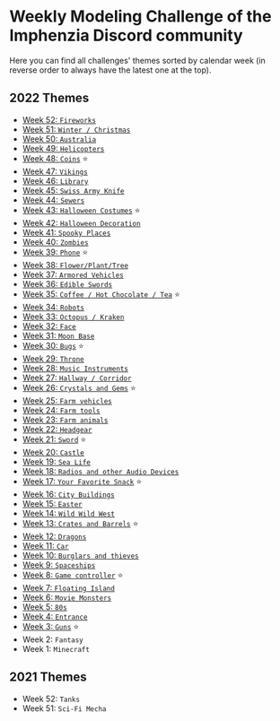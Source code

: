 # Weekly Modeling Challenge of the Imphenzia Discord community

Here you can find all challenges' themes sorted by calendar week (in reverse order to always have the latest one at the top).


## 2022 Themes

* [Week 52: `Fireworks`](./2022/51/)
* [Week 51: `Winter / Christmas`](./2022/52/)
* [Week 50: `Australia`](./2022/50/)
* [Week 49: `Helicopters`](./2022/49/)
* [Week 48: `Coins`](./2022/48/) ⭐
* [Week 47: `Vikings`](./2022/47/)
* [Week 46: `Library`](./2022/46/)
* [Week 45: `Swiss Army Knife`](./2022/45/)
* [Week 44: `Sewers`](./2022/44/)
* [Week 43: `Halloween Costumes`](./2022/43/) ⭐
* [Week 42: `Halloween Decoration`](./2022/42/)
* [Week 41: `Spooky Places`](./2022/41/)
* [Week 40: `Zombies`](./2022/40/)
* [Week 39: `Phone`](./2022/39/) ⭐
* [Week 38: `Flower/Plant/Tree`](./2022/38/)
* [Week 37: `Armored Vehicles`](./2022/37/)
* [Week 36: `Edible Swords`](./2022/36/)
* [Week 35: `Coffee / Hot Chocolate / Tea`](./2022/35/) ⭐
* [Week 34: `Robots`](./2022/34/)
* [Week 33: `Octopus / Kraken`](./2022/33/)
* [Week 32: `Face`](./2022/32/)
* [Week 31: `Moon Base`](./2022/31/)
* [Week 30: `Bugs`](./2022/30/) ⭐
* [Week 29: `Throne`](./2022/29/)
* [Week 28: `Music Instruments`](./2022/28/)
* [Week 27: `Hallway / Corridor`](./2022/27/)
* [Week 26: `Crystals and Gems`](./2022/26/) ⭐
* [Week 25: `Farm vehicles`](./2022/25/)
* [Week 24: `Farm tools`](./2022/24/)
* [Week 23: `Farm animals`](./2022/23/)
* [Week 22: `Headgear`](./2022/22/)
* [Week 21: `Sword`](./2022/21/) ⭐
* [Week 20: `Castle`](./2022/20/)
* [Week 19: `Sea Life`](./2022/19/)
* [Week 18: `Radios and other Audio Devices`](./2022/18/)
* [Week 17: `Your Favorite Snack`](./2022/17/) ⭐
* [Week 16: `City Buildings`](./2022/16/)
* [Week 15: `Easter`](./2022/15/)
* [Week 14: `Wild Wild West`](./2022/14/)
* [Week 13: `Crates and Barrels`](./2022/13/) ⭐
* [Week 12: `Dragons`](./2022/12/)
* [Week 11: `Car`](./2022/11/)
* [Week 10: `Burglars and thieves`](./2022/10/)
* [Week 9: `Spaceships`](./2022/9/)
* [Week 8: `Game controller`](./2022/8/) ⭐
* [Week 7: `Floating Island`](./2022/7/)
* [Week 6: `Movie Monsters`](./2022/6/)
* [Week 5: `80s`](./2022/5/)
* [Week 4: `Entrance`](./2022/4/)
* [Week 3: `Guns`](./2022/3/) ⭐
* Week 2: `Fantasy`
* Week 1: `Minecraft`


## 2021 Themes

* Week 52: `Tanks`
* Week 51: `Sci-Fi Mecha`
